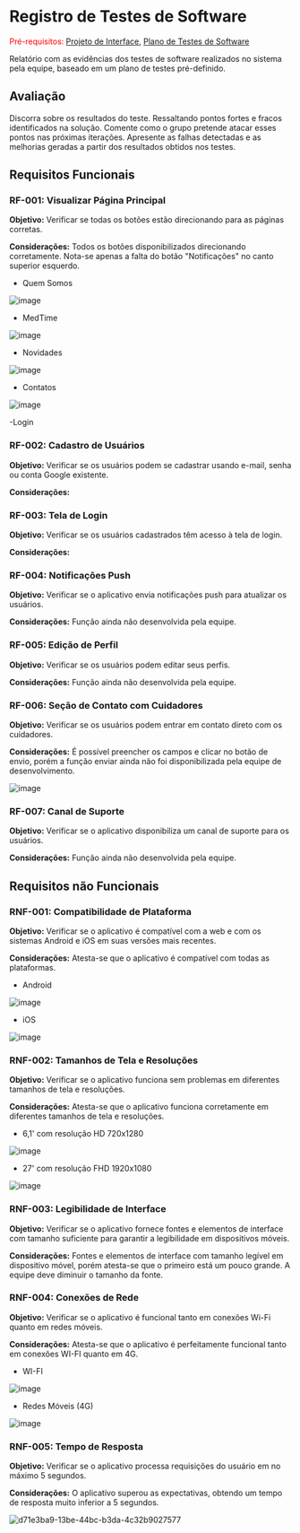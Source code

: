 # Registro de Testes de Software

<span style="color:red">Pré-requisitos: <a href="3-Projeto de Interface.md"> Projeto de Interface</a></span>, <a href="8-Plano de Testes de Software.md"> Plano de Testes de Software</a>

Relatório com as evidências dos testes de software realizados no sistema pela equipe, baseado em um plano de testes pré-definido.

## Avaliação

Discorra sobre os resultados do teste. Ressaltando pontos fortes e fracos identificados na solução. Comente como o grupo pretende atacar esses pontos nas próximas iterações. Apresente as falhas detectadas e as melhorias geradas a partir dos resultados obtidos nos testes.

## Requisitos Funcionais


### RF-001: Visualizar Página Principal
**Objetivo:** Verificar se todas os botões estão direcionando para as páginas corretas.

**Considerações:** Todos os botões disponibilizados direcionando corretamente. Nota-se apenas a falta do botão "Notificações" no canto superior esquerdo.

- Quem Somos

  
![image](https://github.com/ICEI-PUC-Minas-PMV-ADS/pmv-ads-2023-2-e3-proj-mov-t4-pmvads-20232-e3-projmovt4-time4-medtime/assets/99758232/07549143-6092-4953-b461-26fb763ce2a4)

- MedTime

  
![image](https://github.com/ICEI-PUC-Minas-PMV-ADS/pmv-ads-2023-2-e3-proj-mov-t4-pmvads-20232-e3-projmovt4-time4-medtime/assets/99758232/22da5d18-2a3e-409a-b0f7-e5212c61f7f2)

- Novidades

  
![image](https://github.com/ICEI-PUC-Minas-PMV-ADS/pmv-ads-2023-2-e3-proj-mov-t4-pmvads-20232-e3-projmovt4-time4-medtime/assets/99758232/4f0b2e45-6467-4988-aa6e-bdc1b22c72d1)

- Contatos

  
![image](https://github.com/ICEI-PUC-Minas-PMV-ADS/pmv-ads-2023-2-e3-proj-mov-t4-pmvads-20232-e3-projmovt4-time4-medtime/assets/99758232/c926c86f-2642-4f25-808e-80f84450b250)

-Login




### RF-002: Cadastro de Usuários
**Objetivo:** Verificar se os usuários podem se cadastrar usando e-mail, senha ou conta Google existente.

**Considerações:** 



### RF-003: Tela de Login
**Objetivo:** Verificar se os usuários cadastrados têm acesso à tela de login.

**Considerações:** 




### RF-004: Notificações Push
**Objetivo:** Verificar se o aplicativo envia notificações push para atualizar os usuários.

**Considerações:** Função ainda não desenvolvida pela equipe.




### RF-005: Edição de Perfil
**Objetivo:** Verificar se os usuários podem editar seus perfis.

**Considerações:** Função ainda não desenvolvida pela equipe.




### RF-006: Seção de Contato com Cuidadores
**Objetivo:** Verificar se os usuários podem entrar em contato direto com os cuidadores.

**Considerações:** É possível preencher os campos e clicar no botão de envio, porém a função enviar ainda não foi disponibilizada pela equipe de desenvolvimento.

![image](https://github.com/ICEI-PUC-Minas-PMV-ADS/pmv-ads-2023-2-e3-proj-mov-t4-pmvads-20232-e3-projmovt4-time4-medtime/assets/99758232/c12fe089-64ab-4eae-b914-52233f29fef6)





### RF-007: Canal de Suporte
**Objetivo:** Verificar se o aplicativo disponibiliza um canal de suporte para os usuários.

**Considerações:** Função ainda não desenvolvida pela equipe.




## Requisitos não Funcionais

### RNF-001: Compatibilidade de Plataforma
**Objetivo:** Verificar se o aplicativo é compatível com a web e com os sistemas Android e iOS em suas versões mais recentes.

**Considerações:** Atesta-se que o aplicativo é compatível com todas as plataformas.

- Android


![image](https://github.com/ICEI-PUC-Minas-PMV-ADS/pmv-ads-2023-2-e3-proj-mov-t4-pmvads-20232-e3-projmovt4-time4-medtime/assets/99758232/1831b103-7a46-4238-9188-dc00d2499678)


- iOS

  
![image](https://github.com/ICEI-PUC-Minas-PMV-ADS/pmv-ads-2023-2-e3-proj-mov-t4-pmvads-20232-e3-projmovt4-time4-medtime/assets/99758232/b6c032f7-24ca-4206-86c2-feae8fcfb88c)






### RNF-002: Tamanhos de Tela e Resoluções
**Objetivo:** Verificar se o aplicativo funciona sem problemas em diferentes tamanhos de tela e resoluções.

**Considerações:** Atesta-se que o aplicativo funciona corretamente em diferentes tamanhos de tela e resoluções. 

- 6,1' com resolução HD 720x1280 

![image](https://github.com/ICEI-PUC-Minas-PMV-ADS/pmv-ads-2023-2-e3-proj-mov-t4-pmvads-20232-e3-projmovt4-time4-medtime/assets/99758232/dd7fba11-eeab-45b6-a37c-10f6d1a6b3cd)

- 27' com resolução FHD 1920x1080

![image](https://github.com/ICEI-PUC-Minas-PMV-ADS/pmv-ads-2023-2-e3-proj-mov-t4-pmvads-20232-e3-projmovt4-time4-medtime/assets/99758232/640b6ae8-80c8-4286-876e-a730c30dd152)







### RNF-003: Legibilidade de Interface
**Objetivo:** Verificar se o aplicativo fornece fontes e elementos de interface com tamanho suficiente para garantir a legibilidade em dispositivos móveis.

**Considerações:** Fontes e elementos de interface com tamanho legível em dispositivo móvel, porém atesta-se que o primeiro está um pouco grande. A equipe deve diminuir o tamanho da fonte.




### RNF-004: Conexões de Rede
**Objetivo:** Verificar se o aplicativo é funcional tanto em conexões Wi-Fi quanto em redes móveis.

**Considerações:** Atesta-se que o aplicativo é perfeitamente funcional tanto em conexões WI-FI quanto em 4G.

- WI-FI



![image](https://github.com/ICEI-PUC-Minas-PMV-ADS/pmv-ads-2023-2-e3-proj-mov-t4-pmvads-20232-e3-projmovt4-time4-medtime/assets/99758232/dd7fba11-eeab-45b6-a37c-10f6d1a6b3cd)



- Redes Móveis (4G)



![image](https://github.com/ICEI-PUC-Minas-PMV-ADS/pmv-ads-2023-2-e3-proj-mov-t4-pmvads-20232-e3-projmovt4-time4-medtime/assets/99758232/84fad49a-6b2d-4b86-95f2-12ab9f28cc68)






### RNF-005: Tempo de Resposta
**Objetivo:** Verificar se o aplicativo processa requisições do usuário em no máximo 5 segundos.

**Considerações:** O aplicativo superou as expectativas, obtendo um tempo de resposta muito inferior a 5 segundos.

![d71e3ba9-13be-44bc-b3da-4c32b9027577](https://github.com/ICEI-PUC-Minas-PMV-ADS/pmv-ads-2023-2-e3-proj-mov-t4-pmvads-20232-e3-projmovt4-time4-medtime/assets/99758232/a73b9e74-44e9-4d58-a824-f7d4a89aa068)





